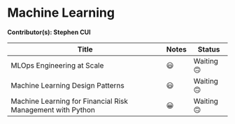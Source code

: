 # Machine Learning

**Contributor(s): Stephen CUI**

| Title                      | Notes | Status  |
| -------------------------- | ----- | ------- |
| MLOps Engineering at Scale |     😃| Waiting 🙃|
| Machine Learning Design Patterns|😃|Waiting 🙃|
| Machine Learning for Financial Risk Management with Python |😀|Waiting 🙃|






